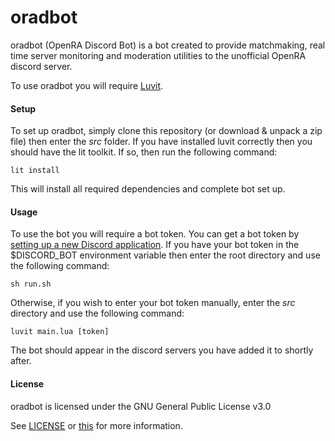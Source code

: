 # oradbot

oradbot (OpenRA Discord Bot) is a bot created to provide matchmaking, real time server monitoring and moderation utilities to the unofficial OpenRA discord server.

To use oradbot you will require [Luvit](https://luvit.io).


#### Setup

To set up oradbot, simply clone this repository (or download & unpack a zip file) then enter the *src* folder. If you have installed luvit correctly then you should have the lit toolkit. If so, then run the following command:

~~~
lit install
~~~

This will install all required dependencies and complete bot set up.


#### Usage

To use the bot you will require a bot token. You can get a bot token by [setting up a new Discord application](https://discordapp.com/developers/applications/me). If you have your bot token in the $DISCORD_BOT environment variable then enter the root directory and use the following command:

~~~
sh run.sh
~~~

Otherwise, if you wish to enter your bot token manually, enter the *src* directory and use the following command:

~~~
luvit main.lua [token]
~~~

The bot should appear in the discord servers you have added it to shortly after.


#### License

oradbot is licensed under the GNU General Public License v3.0

See [LICENSE](https://github.com/Murto/oradbot/blob/master/LICENSE) or [this](https://opensource.org/licenses/GPL-3.0) for more information.
